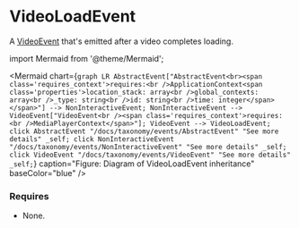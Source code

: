 # VideoLoadEvent

A [VideoEvent](/docs/taxonomy/events/VideoEvent) that's emitted after a video completes loading.

import Mermaid from '@theme/Mermaid';

<Mermaid chart={`
	graph LR
    AbstractEvent["AbstractEvent<br><span class='requires_context'>requires:<br />ApplicationContext<span class='properties'>location_stack: array<br />global_contexts: array<br />_type: string<br />id: string<br />time: integer</span></span>"] --> NonInteractiveEvent;
    NonInteractiveEvent --> VideoEvent["VideoEvent<br /><span class='requires_context'>requires:<br />MediaPlayerContext</span>"];
    VideoEvent --> VideoLoadEvent;
    click AbstractEvent "/docs/taxonomy/events/AbstractEvent" "See more details" _self;
    click NonInteractiveEvent "/docs/taxonomy/events/NonInteractiveEvent" "See more details" _self;
    click VideoEvent "/docs/taxonomy/events/VideoEvent" "See more details" _self;
`} caption="Figure: Diagram of VideoLoadEvent inheritance" baseColor="blue" />

### Requires
- None.